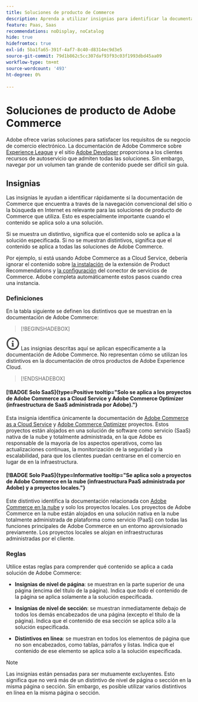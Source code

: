 ```yaml
---
title: Soluciones de producto de Commerce
description: Aprenda a utilizar insignias para identificar la documentación que se aplica a diferentes soluciones de Adobe Commerce (SaaS, PaaS, en línea).
feature: Paas, Saas
recommendations: noDisplay, noCatalog
hide: true
hidefromtoc: true
exl-id: 5ba1fa65-391f-4af7-8c40-d8314ec9d3e5
source-git-commit: 79d1b862c5cc307daf93f93c03f1993dbd45aa09
workflow-type: tm+mt
source-wordcount: '493'
ht-degree: 0%

---
```


# Soluciones de producto de Adobe Commerce

Adobe ofrece varias soluciones para satisfacer los requisitos de su negocio de comercio electrónico. La documentación de Adobe Commerce sobre [Experience League](https://experienceleague.adobe.com/en/docs/commerce) y el sitio [Adobe Developer](https://developer.adobe.com/commerce/docs/) proporciona a los clientes recursos de autoservicio que admiten todas las soluciones. Sin embargo, navegar por un volumen tan grande de contenido puede ser difícil sin guía.

## Insignias

Las insignias le ayudan a identificar rápidamente si la documentación de Commerce que encuentra a través de la navegación convencional del sitio o la búsqueda en Internet es relevante para las soluciones de producto de Commerce que utiliza. Esto es especialmente importante cuando el contenido se aplica solo a una solución.

Si se muestra un distintivo, significa que el contenido solo se aplica a la solución especificada. Si no se muestran distintivos, significa que el contenido se aplica a todas las soluciones de Adobe Commerce.

Por ejemplo, si está usando Adobe Commerce as a Cloud Service, debería ignorar el contenido sobre [la instalación](../product-recommendations/install-configure.md#install-product-recommendations) de la extensión de Product Recommendations y [la configuración](../product-recommendations/install-configure.md#configure-product-recommendations) del conector de servicios de Commerce. Adobe completa automáticamente estos pasos cuando crea una instancia.

### Definiciones

En la tabla siguiente se definen los distintivos que se muestran en la documentación de Adobe Commerce:

>[!BEGINSHADEBOX]

![información](../cloud-service/assets/Smock_InfoOutline_18_N.svg) Las insignias descritas aquí se aplican específicamente a la documentación de Adobe Commerce. No representan cómo se utilizan los distintivos en la documentación de otros productos de Adobe Experience Cloud.

>[!ENDSHADEBOX]

#### [!BADGE Solo SaaS]{type=Positive tooltip="Solo se aplica a los proyectos de Adobe Commerce as a Cloud Service y Adobe Commerce Optimizer (infraestructura de SaaS administrada por Adobe)."}

Esta insignia identifica únicamente la documentación de [Adobe Commerce as a Cloud Service](../cloud-service/overview.md) y [Adobe Commerce Optimizer](../optimizer/overview.md) proyectos. Estos proyectos están alojados en una solución de software como servicio (SaaS) nativa de la nube y totalmente administrada, en la que Adobe es responsable de la mayoría de los aspectos operativos, como las actualizaciones continuas, la monitorización de la seguridad y la escalabilidad, para que los clientes puedan centrarse en el comercio en lugar de en la infraestructura.

#### [!BADGE Solo PaaS]{type=Informative tooltip="Se aplica solo a proyectos de Adobe Commerce en la nube (infraestructura PaaS administrada por Adobe) y a proyectos locales."}

Este distintivo identifica la documentación relacionada con [Adobe Commerce en la nube](https://experienceleague.adobe.com/en/docs/commerce-on-cloud/user-guide/overview) y solo los proyectos locales. Los proyectos de Adobe Commerce en la nube están alojados en una solución nativa en la nube totalmente administrada de plataforma como servicio (PaaS) con todas las funciones principales de Adobe Commerce en un entorno aprovisionado previamente. Los proyectos locales se alojan en infraestructuras administradas por el cliente.

### Reglas

Utilice estas reglas para comprender qué contenido se aplica a cada solución de Adobe Commerce:

- **Insignias de nivel de página**: se muestran en la parte superior de una página (encima del título de la página). Indica que _todo_ el contenido de la página se aplica solamente a la solución especificada.

- **Insignias de nivel de sección**: se muestran inmediatamente debajo de todos los demás encabezados de una página (excepto el título de la página). Indica que el contenido de esa sección se aplica sólo a la solución especificada.

- **Distintivos en línea**: se muestran en todos los elementos de página que no son encabezados, como tablas, párrafos y listas. Indica que el contenido de ese elemento se aplica solo a la solución especificada.

>[!NOTE]
>
>Las insignias están pensadas para ser mutuamente excluyentes. Esto significa que no verá más de un distintivo de nivel de página o sección en la misma página o sección. Sin embargo, es posible utilizar varios distintivos en línea en la misma página o sección.
